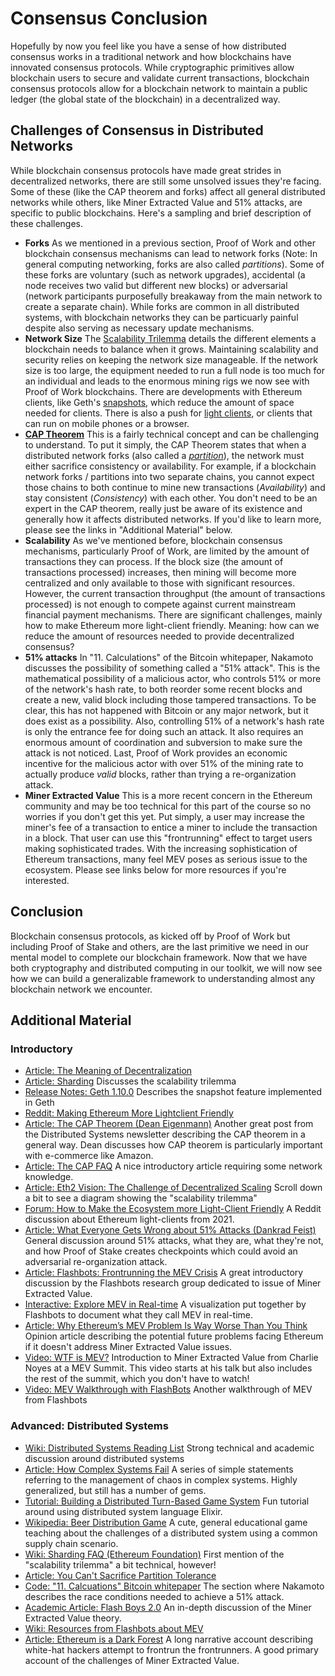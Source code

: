   Consensus Conclusion
====================

  Hopefully by now you feel like you have a sense of how distributed consensus works in a traditional network and how blockchains have innovated consensus protocols. While cryptographic primitives allow blockchain users to secure and validate current transactions, blockchain consensus protocols allow for a blockchain network to maintain a public ledger (the global state of the blockchain) in a decentralized way.

 Challenges of Consensus in Distributed Networks
-----------------------------------------------

 While blockchain consensus protocols have made great strides in decentralized networks, there are still some unsolved issues they're facing. Some of these (like the CAP theorem and forks) affect all general distributed networks while others, like Miner Extracted Value and 51% attacks, are specific to public blockchains. Here's a sampling and brief description of these challenges.

 * **Forks** As we mentioned in a previous section, Proof of Work and other blockchain consensus mechanisms can lead to network forks (Note: In general computing networking, forks are also called *partitions*). Some of these forks are voluntary (such as network upgrades), accidental (a node receives two valid but different new blocks) or adversarial (network participants purposefully breakaway from the main network to create a separate chain). While forks are common in all distributed systems, with blockchain networks they can be particuarly painful despite also serving as necessary update mechanisms.
* **Network Size** The [Scalability Trilemma](https://vitalik.ca/general/2021/04/07/sharding.html) details the different elements a blockchain needs to balance when it grows. Maintaining scalability and security relies on keeping the network size manageable. If the network size is too large, the equipment needed to run a full node is too much for an individual and leads to the enormous mining rigs we now see with Proof of Work blockchains. There are developments with Ethereum clients, like Geth's [snapshots](https://blog.ethereum.org/2021/03/03/geth-v1-10-0/), which reduce the amount of space needed for clients. There is also a push for [light clients,](https://www.reddit.com/r/ethereum/comments/m0tqz5/making_the_ecosystem_more_lightclient_friendly/) or clients that can run on mobile phones or a browser.
* **[CAP Theorem](https://en.wikipedia.org/wiki/CAP_theorem)** This is a fairly technical concept and can be challenging to understand. To put it simply, the CAP Theorem states that when a distributed network forks (also called a *[partition](https://en.wikipedia.org/wiki/Network_partition)*), the network must either sacrifice consistency or availability. For example, if a blockchain network forks / partitions into two separate chains, you cannot expect those chains to both continue to mine new transactions (*Availability*) and stay consistent (*Consistency*) with each other. You don't need to be an expert in the CAP theorem, really just be aware of its existence and generally how it affects distributed networks. If you'd like to learn more, please see the links in "Additional Material" below.
* **Scalability** As we've mentioned before, blockchain consensus mechanisms, particularly Proof of Work, are limited by the amount of transactions they can process. If the block size (the amount of transactions processed) increases, then mining will become more centralized and only available to those with significant resources. However, the current transaction throughput (the amount of transactions processed) is not enough to compete against current mainstream financial payment mechanisms. There are significant challenges, mainly how to make Ethereum more light-client friendly. Meaning: how can we reduce the amount of resources needed to provide decentralized consensus?
* **51% attacks** In "11. Calculations" of the Bitcoin whitepaper, Nakamoto discusses the possibility of something called a "51% attack". This is the mathematical possibility of a malicious actor, who controls 51% or more of the network's hash rate, to both reorder some recent blocks and create a new, valid block including those tampered transactions. To be clear, this has not happened with Bitcoin or any major network, but it does exist as a possibility. Also, controlling 51% of a network's hash rate is only the entrance fee for doing such an attack. It also requires an enormous amount of coordination and subversion to make sure the attack is not noticed. Last, Proof of Work provides an economic incentive for the malicious actor with over 51% of the mining rate to actually produce *valid* blocks, rather than trying a re-organization attack.
* **Miner Extracted Value** This is a more recent concern in the Ethereum community and may be too technical for this part of the course so no worries if you don't get this yet. Put simply, a user may increase the miner's fee of a transaction to entice a miner to include the transaction in a block. That user can use this "frontrunning" effect to target users making sophisticated trades. With the increasing sophistication of Ethereum transactions, many feel MEV poses as serious issue to the ecosystem. Please see links below for more resources if you're interested.

 Conclusion
----------

 Blockchain consensus protocols, as kicked off by Proof of Work but including Proof of Stake and others, are the last primitive we need in our mental model to complete our blockchain framework. Now that we have both cryptography and distributed computing in our toolkit, we will now see how we can build a generalizable framework to understanding almost any blockchain network we encounter.

 Additional Material
-------------------

### Introductory

 * [Article: The Meaning of Decentralization](https://medium.com/@VitalikButerin/the-meaning-of-decentralization-a0c92b76a274)
* [Article: Sharding](https://vitalik.ca/general/2021/04/07/sharding.html) Discusses the scalability trilemma
* [Release Notes: Geth 1.10.0](https://blog.ethereum.org/2021/03/03/geth-v1-10-0/) Describes the snapshot feature implemented in Geth
* [Reddit: Making Ethereum More Lightclient Friendly](https://www.reddit.com/r/ethereum/comments/m0tqz5/making_the_ecosystem_more_lightclient_friendly/)
* [Article: The CAP Theorem (Dean Eigenmann)](https://dean.eigenmann.me/blog/2020/02/17/cap-theorem/) Another great post from the Distributed Systems newsletter describing the CAP theorem in a general way. Dean discusses how CAP theorem is particularly important with e-commerce like Amazon.
* [Article: The CAP FAQ](https://www.the-paper-trail.org/page/cap-faq/) A nice introductory article requiring some network knowledge.
* [Article: Eth2 Vision: The Challenge of Decentralized Scaling](https://ethereum.org/en/eth2/vision/) Scroll down a bit to see a diagram showing the "scalability trilemma"
* [Forum: How to Make the Ecosystem more Light-Client Friendly](https://www.reddit.com/r/ethereum/comments/m0tqz5/making_the_ecosystem_more_lightclient_friendly/) A Reddit discussion about Ethereum light-clients from 2021.
* [Article: What Everyone Gets Wrong about 51% Attacks (Dankrad Feist)](https://dankradfeist.de/ethereum/2021/05/20/what-everyone-gets-wrong-about-51percent-attacks.html) General discussion around 51% attacks, what they are, what they're not, and how Proof of Stake creates checkpoints which could avoid an adversarial re-organization attack.
* [Article: Flashbots: Frontrunning the MEV Crisis](https://medium.com/flashbots/frontrunning-the-mev-crisis-40629a613752) A great introductory discussion by the Flashbots research group dedicated to issue of Miner Extracted Value.
* [Interactive: Explore MEV in Real-time](https://explore.flashbots.net/) A visualization put together by Flashbots to document what they call MEV in real-time.
* [Article: Why Ethereum’s MEV Problem Is Way Worse Than You Think](https://www.coindesk.com/ethereum-mev-frontrunning-solutions) Opinion article describing the potential future problems facing Ethereum if it doesn't address Miner Extracted Value issues.
* [Video: WTF is MEV?](https://youtu.be/s3nACF7uVZw?t=405) Introduction to Miner Extracted Value from Charlie Noyes at a MEV Summit. This video starts at his talk but also includes the rest of the summit, which you don't have to watch!
* [Video: MEV Walkthrough with FlashBots](https://www.youtube.com/watch?v=lXq0eU8viFQ) Another walkthrough of MEV from Flashbots

### Advanced: Distributed Systems

 * [Wiki: Distributed Systems Reading List](https://dancres.github.io/Pages/) Strong technical and academic discussion around distributed systems
* [Article: How Complex Systems Fail](https://how.complexsystems.fail/) A series of simple statements referring to the management of chaos in complex systems. Highly generalized, but still has a number of gems.
* [Tutorial: Building a Distributed Turn-Based Game System](https://fly.io/blog/building-a-distributed-turn-based-game-system-in-elixir/) Fun tutorial around using distributed system language Elixir.
* [Wikipedia: Beer Distribution Game](https://en.wikipedia.org/wiki/Beer_distribution_game) A cute, general educational game teaching about the challenges of a distributed system using a common supply chain scenario.
* [Wiki: Sharding FAQ (Ethereum Foundation)](https://eth.wiki/sharding/Sharding-FAQs) First mention of the "scalability trilemma" a bit technical, however!
* [Article: You Can't Sacrifice Partition Tolerance](https://codahale.com/you-cant-sacrifice-partition-tolerance/)
* [Code: "11. Calcuations" Bitcoin whitepaper](https://bitcoin.org/bitcoin.pdf) The section where Nakamoto describes the race conditions needed to achieve a 51% attack.
* [Academic Article: Flash Boys 2.0](https://arxiv.org/abs/1904.05234) An in-depth discussion of the Miner Extracted Value theory.
* [Wiki: Resources from Flashbots about MEV](https://github.com/flashbots/pm#resources)
* [Article: Ethereum is a Dark Forest](https://medium.com/@danrobinson/ethereum-is-a-dark-forest-ecc5f0505dff) A long narrative account describing white-hat hackers attempt to frontrun the frontrunners. A good primary account of the challenges of Miner Extracted Value.

 
